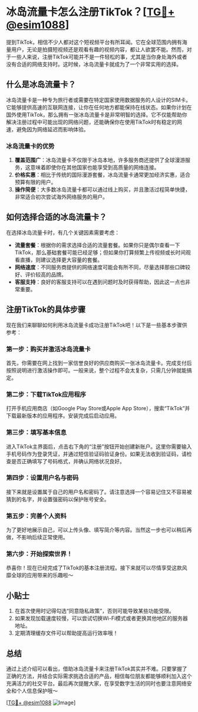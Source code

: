 # 冰岛流量卡怎么注册TikTok？[[TG💪+ @esim1088](https://t.me/s/esim1088)]

提到TikTok，相信不少人都对这个短视频平台有所耳闻。它在全球范围内拥有海量用户，无论是拍摄短视频还是观看有趣的视频内容，都让人欲罢不能。然而，对于一些人来说，注册TikTok可能并不是一件轻松的事，尤其是当你身处海外或者没有合适的网络支持时。这时候，冰岛流量卡就成为了一个非常实用的选择。

## 什么是冰岛流量卡？

冰岛流量卡是一种专为旅行者或需要在特定国家使用数据服务的人设计的SIM卡。它能够提供高速的互联网连接，让你在任何地方都能保持在线状态。如果你计划在国外使用TikTok，那么拥有一张冰岛流量卡是非常明智的选择。它不仅能帮助你解决注册过程中可能出现的网络问题，还能确保你在使用TikTok时有稳定的网速，避免因为网络延迟而影响体验。

### 冰岛流量卡的优势

1. **覆盖范围广**：冰岛流量卡不仅限于冰岛本地，许多服务商还提供了全球漫游服务，这意味着即使你在其他国家也能享受到高质量的网络连接。
2. **价格实惠**：相比于传统的国际漫游套餐，冰岛流量卡通常更加经济实惠，适合预算有限的用户。
3. **操作简便**：大多数冰岛流量卡都可以通过线上购买，并且激活过程简单快捷，非常适合初次尝试海外网络服务的用户。

## 如何选择合适的冰岛流量卡？

在选择冰岛流量卡时，有几个关键因素需要考虑：

- **流量套餐**：根据你的需求选择合适的流量套餐。如果你只是偶尔查看一下TikTok，那么基础套餐可能已经足够；但如果你打算频繁上传视频或长时间观看直播，则建议选择更大容量的套餐。
- **网络速度**：不同服务商提供的网络速度可能会有所不同，尽量选择那些口碑较好、评价较高的品牌。
- **客服支持**：良好的客服支持可以在遇到问题时及时获得帮助，因此这一点也非常重要。

## 注册TikTok的具体步骤

现在我们来聊聊如何利用冰岛流量卡成功注册TikTok吧！以下是一些基本步骤供参考：

### 第一步：购买并激活冰岛流量卡

首先，你需要在网上找到一家信誉良好的供应商购买一张冰岛流量卡。完成支付后按照说明进行激活操作即可。一般来说，整个过程不会太复杂，只需几分钟就能搞定。

### 第二步：下载TikTok应用程序

打开手机应用商店（如Google Play Store或Apple App Store），搜索“TikTok”并下载最新版本的应用程序。安装完成后启动应用。

### 第三步：填写基本信息

进入TikTok主界面后，点击右下角的“注册”按钮开始创建新账户。这里你需要输入手机号码作为登录凭证，并通过短信验证码验证身份。如果无法收到验证码，请检查是否正确填写了号码格式，并确认网络状况良好。

### 第四步：设置用户名与密码

接下来就是设置属于自己的用户名和密码了。请注意选择一个容易记住又不容易被猜到的名字，并设置强密码以保护账号安全。

### 第五步：完善个人资料

为了更好地展示自己，可以上传头像、填写简介等内容。当然这一步也可以稍后再做，不影响后续正常使用。

### 第六步：开始探索世界！

恭喜你！现在已经完成了TikTok的基本注册流程。接下来就可以尽情享受这款风靡全球的应用带来的乐趣啦～

## 小贴士

1. 在首次使用时记得勾选“同意隐私政策”，否则可能导致某些功能受限。
2. 如果发现加载速度较慢，可以尝试切换Wi-Fi模式或者更换其他地区的服务器地址。
3. 定期清理缓存文件可以帮助提高运行效率哦！

## 总结

通过上述介绍可以看出，借助冰岛流量卡来注册TikTok其实并不难。只要掌握了正确的方法，并结合实际需求挑选合适的产品，相信每位朋友都能够顺利加入这个充满活力的社交平台。最后再次提醒大家，在享受数字生活的同时也要注意网络安全和个人信息保护哦～

[[TG💪+ @esim1088](https://t.me/s/esim1088) ![Image](https://i.postimg.cc/4NQfJmqS/Snipaste-2025-05-13-00-14-12.png)]